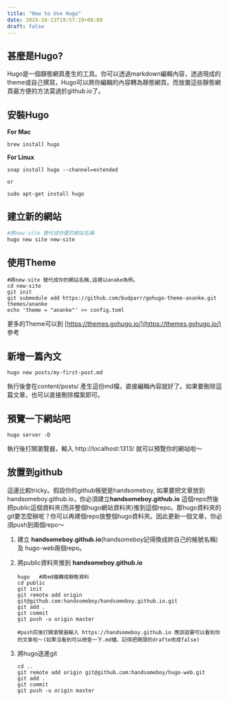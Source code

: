 ```yaml
---
title: "How to Use Hugo"
date: 2019-10-13T19:57:19+08:00
draft: false
---
```


## 甚麼是Hugo?
Hugo是一個靜態網頁產生的工具。你可以透過markdown編輯內容，透過現成的theme或自己撰寫，Hugo可以將你編輯的內容轉為靜態網頁。而放置這些靜態網頁最方便的方法莫過於github.io了。

## 安裝Hugo
**For Mac**
```shell
brew install hugo
```

**For Linux** 
```shell
snap install hugo --channel=extended

or 

sudo apt-get install hugo

```

## 建立新的網站

```sh
#將new-site 替代成你要的網站名稱
hugo new site new-site
```

## 使用Theme

```shell
#將new-site 替代成你的網站名稱,這裡以anake為例。
cd new-site
git init
git submodule add https://github.com/budparr/gohugo-theme-ananke.git themes/ananke
echo 'theme = "ananke"' >> config.toml
```
更多的Theme可以到 [https://themes.gohugo.io/](https://themes.gohugo.io/) 參考

## 新增一篇內文
```shell
hugo new posts/my-first-post.md
```
執行後會在content/posts/ 產生這份md檔，直接編輯內容就好了。如果要刪除這篇文章，也可以直接刪除檔案即可。

## 預覽一下網站吧
```shell
hugo server -D
```
執行後打開瀏覽器，輸入 http://localhost:1313/ 就可以預覽你的網站啦～


## 放置到github
這邊比較tricky。假設你的github帳號是handsomeboy, 如果要把文章放到handsomeboy.github.io，你必須建立**handsomeboy.github.io** 這個repo然後把public這個資料夾(而非整個hugo網站資料夾)推到這個repo。那hugo資料夾的git要怎麼辦呢？你可以再建個repo放整個hugo資料夾。因此更新一個文章，你必須push到兩個repo～

1. 建立 **handsomeboy.github.io**(handsomeboy記得換成妳自己的帳號名稱) 及 hugo-web兩個repo。
2. 將public資料夾推到 **handsomeboy.github.io**
   ```shell
   hugo   #將md檔轉成靜態資料
   cd public
   git init
   git remote add origin git@github.com:handsomeboy/handsomeboy.github.io.git
   git add .
   git commit 
   git push -u origin master
   
   #push完後打開瀏覽器輸入 https://handsomeboy.github.io 應該就要可以看到你的文章啦～(如果沒看到可以檢查一下.md檔，記得把開頭的drafte改成false) 

   ```
   
3. 將hugo送進git
   ```shell
   cd ..
   git remote add origin git@github.com:handsomeboy/hugo-web.git
   git add .
   git commit 
   git push -u origin master
```